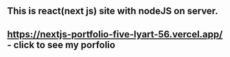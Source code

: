 ## This is react(next js) site with nodeJS on server.

## https://nextjs-portfolio-five-lyart-56.vercel.app/ - click to see my porfolio
